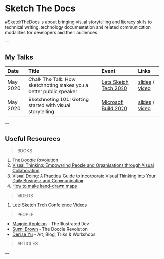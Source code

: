 # Sketch The Docs

#SketchTheDocs is about bringing visual storytelling and literacy skills to technical writing, technology documentation and related communication modalities for developers and their audiences. 


--
## My Talks

| Date     | Title   | Event     |  Links   |
| :------ | :---------- | :----------- | :----------- |
| May 2020 |  Chalk The Talk: How sketchnoting makes you a better public speaker  | [Lets Sketch Tech 2020](https://letssketchtech.com/)  | [slides](https://speakerdeck.com/nitya/number-chalkthetalk-how-sketchnoting-makes-you-a-better-public-speaker) / [video](https://www.youtube.com/watch?v=cQOo1U57XyM) |
| May 2020 |  Sketchnoting 101: Getting started with visual storytelling  | [Microsoft Build 2020]() |  [slides](https://speakerdeck.com/nitya/sketchnoting-101-getting-started-with-visual-storytelling) / [video](https://mybuild.microsoft.com/sessions/c55c7a7e-497e-42c1-8938-a3a8de94bd7d?source=sessions)|


--
## Useful Resources

> BOOKS

1. [The Doodle Revolution](https://www.amazon.com/Doodle-Revolution-Unlock-Power-Differently/dp/1591847036/ref=sr_1_1)
2. [Visual Thinking: Empowering People and Organisations through Visual Collaboration](https://www.amazon.com/Visual-Thinking-Empowering-Organizations-Collaboration/dp/9063694539/ref=sr_1_3)
3. [Visual Doing: A Practical Guide to Incorporate Visual Thinking into Your Daily Business and Communication](https://www.amazon.com/Visual-Doing-Applying-Thinking-Business/dp/9063694997/ref=sr_1_4)
4. [How to make hand-drawn maps](https://www.amazon.com/How-Make-Hand-Drawn-Maps-Creative/dp/1452169918/ref=sr_1_6)

> VIDEOS

1. [Lets Sketch Tech Conference Videos](https://www.youtube.com/channel/UCGdjMmPqxd1i-4q0tg3Og-A/videos)

> PEOPLE

* [Maggie Appleton](https://maggieappleton.com/) - The Illustrated Dev
* [Sunni Brown](http://thedoodlerevolution.com/) - The Doodle Revolution
* [Denise Yu](https://deniseyu.io/art/) - Art, Blog, Talks & Workshops

> ARTICLES

-- 

